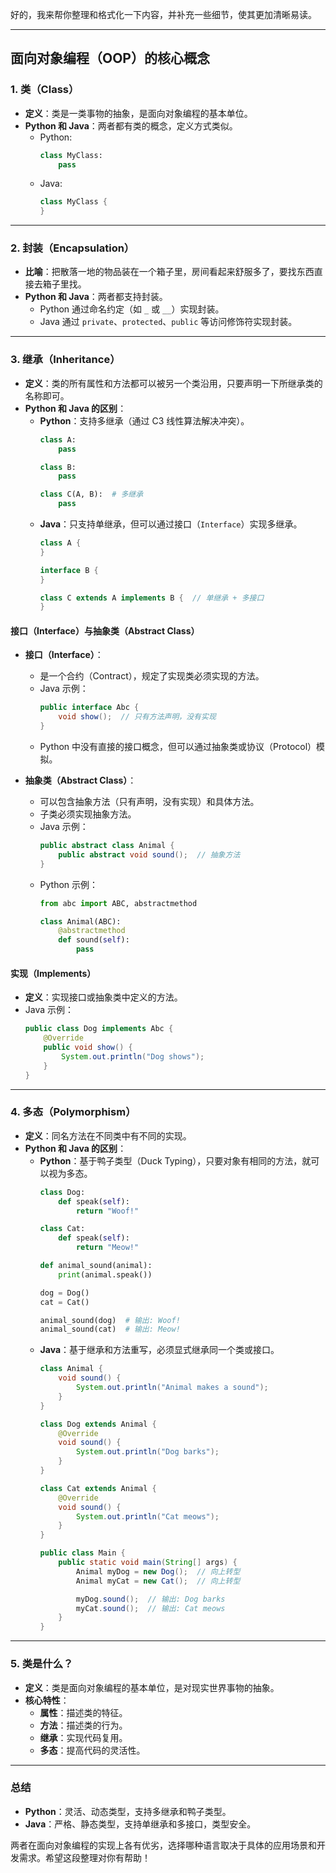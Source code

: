 好的，我来帮你整理和格式化一下内容，并补充一些细节，使其更加清晰易读。

---

## **面向对象编程（OOP）的核心概念**

### **1. 类（Class）**
- **定义**：类是一类事物的抽象，是面向对象编程的基本单位。
- **Python 和 Java**：两者都有类的概念，定义方式类似。
    - Python:
      ```python
      class MyClass:
          pass
      ```
    - Java:
      ```java
      class MyClass {
      }
      ```

---

### **2. 封装（Encapsulation）**
- **比喻**：把散落一地的物品装在一个箱子里，房间看起来舒服多了，要找东西直接去箱子里找。
- **Python 和 Java**：两者都支持封装。
    - Python 通过命名约定（如 `_` 或 `__`）实现封装。
    - Java 通过 `private`、`protected`、`public` 等访问修饰符实现封装。

---

### **3. 继承（Inheritance）**
- **定义**：类的所有属性和方法都可以被另一个类沿用，只要声明一下所继承类的名称即可。
- **Python 和 Java 的区别**：
    - **Python**：支持多继承（通过 C3 线性算法解决冲突）。
      ```python
      class A:
          pass
  
      class B:
          pass
  
      class C(A, B):  # 多继承
          pass
      ```
    - **Java**：只支持单继承，但可以通过接口（`Interface`）实现多继承。
      ```java
      class A {
      }
  
      interface B {
      }
  
      class C extends A implements B {  // 单继承 + 多接口
      }
      ```

#### **接口（Interface）与抽象类（Abstract Class）**
- **接口（Interface）**：
    - 是一个合约（Contract），规定了实现类必须实现的方法。
    - Java 示例：
      ```java
      public interface Abc {
          void show();  // 只有方法声明，没有实现
      }
      ```
    - Python 中没有直接的接口概念，但可以通过抽象类或协议（Protocol）模拟。

- **抽象类（Abstract Class）**：
    - 可以包含抽象方法（只有声明，没有实现）和具体方法。
    - 子类必须实现抽象方法。
    - Java 示例：
      ```java
      public abstract class Animal {
          public abstract void sound();  // 抽象方法
      }
      ```
    - Python 示例：
      ```python
      from abc import ABC, abstractmethod
  
      class Animal(ABC):
          @abstractmethod
          def sound(self):
              pass
      ```

#### **实现（Implements）**
- **定义**：实现接口或抽象类中定义的方法。
- Java 示例：
  ```java
  public class Dog implements Abc {
      @Override
      public void show() {
          System.out.println("Dog shows");
      }
  }
  ```

---

### **4. 多态（Polymorphism）**
- **定义**：同名方法在不同类中有不同的实现。
- **Python 和 Java 的区别**：
    - **Python**：基于鸭子类型（Duck Typing），只要对象有相同的方法，就可以视为多态。
      ```python
      class Dog:
          def speak(self):
              return "Woof!"
  
      class Cat:
          def speak(self):
              return "Meow!"
  
      def animal_sound(animal):
          print(animal.speak())
  
      dog = Dog()
      cat = Cat()
  
      animal_sound(dog)  # 输出: Woof!
      animal_sound(cat)  # 输出: Meow!
      ```
    - **Java**：基于继承和方法重写，必须显式继承同一个类或接口。
      ```java
      class Animal {
          void sound() {
              System.out.println("Animal makes a sound");
          }
      }
  
      class Dog extends Animal {
          @Override
          void sound() {
              System.out.println("Dog barks");
          }
      }
  
      class Cat extends Animal {
          @Override
          void sound() {
              System.out.println("Cat meows");
          }
      }
  
      public class Main {
          public static void main(String[] args) {
              Animal myDog = new Dog();  // 向上转型
              Animal myCat = new Cat();  // 向上转型
  
              myDog.sound();  // 输出: Dog barks
              myCat.sound();  // 输出: Cat meows
          }
      }
      ```

---

### **5. 类是什么？**
- **定义**：类是面向对象编程的基本单位，是对现实世界事物的抽象。
- **核心特性**：
    - **属性**：描述类的特征。
    - **方法**：描述类的行为。
    - **继承**：实现代码复用。
    - **多态**：提高代码的灵活性。

---

### **总结**
- **Python**：灵活、动态类型，支持多继承和鸭子类型。
- **Java**：严格、静态类型，支持单继承和多接口，类型安全。

两者在面向对象编程的实现上各有优劣，选择哪种语言取决于具体的应用场景和开发需求。希望这段整理对你有帮助！